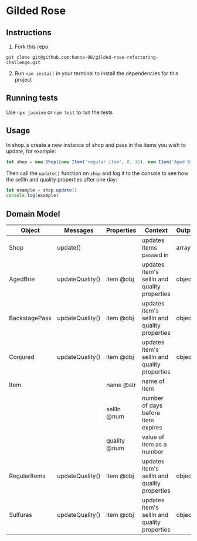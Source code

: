 # Gilded Rose
## Instructions
1. Fork this repo
```
git clone git@github.com:hanna-98/gilded-rose-refactoring-challenge.git
```
2. Run ```npm install``` in your terminal to install the dependencies for this project

## Running tests
Use ```npx jasmine``` or ```npm test``` to run the tests

## Usage
In shop.js create a new instance of shop and pass in the items you wish to update, for example:
```javascript
let shop = new Shop([new Item('regular item', 8, 15), new Item('Aged Brie', 3, 25), new Item('Conjured', 5, 9)])
```
Then call the ```update()``` function on ```shop``` and log it to the console to see how the sellIn and quality properties after one day:
```javascript
let example = shop.update()
console.log(example)
```

## Domain Model
| Object | Messages | Properties | Context | Output |
|--------|----------|------------|---------|--------|
| Shop | update() | | updates items passed in | array |
| AgedBrie | updateQuality() | item @obj | updates item's sellIn and quality properties | object |
| BackstagePass | updateQuality() | item @obj | updates item's sellIn and quality properties | object |
| Conjured | updateQuality() | item @obj | updates item's sellIn and quality properties | object |
| Item | | name @str | name of item | |
| | | sellIn @num | number of days before item expires | |
| | | quality @num | value of item as a number | |
| RegularItems | updateQuality() | item @obj | updates item's sellIn and quality properties | object |
| Sulfuras | updateQuality() | item @obj | updates item's sellIn and quality properties | object |


